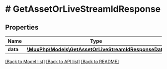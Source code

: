 # # GetAssetOrLiveStreamIdResponse

## Properties

Name | Type | Description | Notes
------------ | ------------- | ------------- | -------------
**data** | [**\MuxPhp\Models\GetAssetOrLiveStreamIdResponseData**](GetAssetOrLiveStreamIdResponseData.md) |  | [optional] 

[[Back to Model list]](../../README.md#documentation-for-models) [[Back to API list]](../../README.md#documentation-for-api-endpoints) [[Back to README]](../../README.md)


